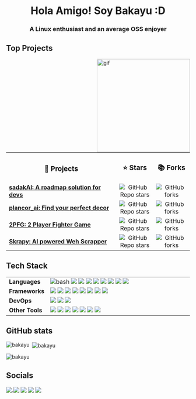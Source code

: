 <h1 align="center">Hola Amigo! Soy Bakayu :D</h1>
<h3 align="center">A Linux enthusiast and an average OSS enjoyer</h3>

<h2 align="left">Top Projects</h3>
<img align='right' src=".data/rei_plush_b.gif" alt="gif" width="255"/>
<table width="100%">
<tr align='center'>
    <td width="60%"><h3>📑 Projects</b></td>
    <td width="20%"><h3>⭐ Stars</b></td>
    <td width="20%"><h3>📚 Forks</b></td>
</tr>
  <tr><td>
<a href="https://github.com/Open-Source-Chandigarh/sadakAI"><b>sadakAI: A roadmap solution for devs</a>
</td>
<td align='center'><img alt="GitHub Repo stars" src="https://img.shields.io/github/stars/Open-Source-Chandigarh/sadakAI?style=for-the-badge">
</td>
<td align='center'><img alt="GitHub forks" src="https://img.shields.io/github/forks/Open-Source-Chandigarh/sadakAI?style=for-the-badge">
</td>
</tr>
<tr>
  <td>
<a href="https://github.com/bakayu/plancor_ai"><b>plancor_ai: Find your perfect decor</a>
  </td>
  </td>
  <td align='center'><img alt="GitHub Repo stars" src="https://img.shields.io/github/stars/bakayu/plancor_ai?style=for-the-badge">
</td>
  <td align='center'><img alt="GitHub forks" src="https://img.shields.io/github/forks/bakayu/plancor_ai?style=for-the-badge">
</td>
</tr>
<tr>
  <td>
    <a href="https://github.com/bakayu/2PFG"><b>2PFG: 2 Player Fighter Game</a>
  </td>
  <td align='center'><img alt="GitHub Repo stars" src="https://img.shields.io/github/stars/bakayu/2PFG?style=for-the-badge">
</td>
  <td align='center'><img alt="GitHub forks" src="https://img.shields.io/github/forks/bakayu/2PFG?style=for-the-badge">
</td>
</tr>
<tr>
  <td>
<a href="https://github.com/bakayu/skrapy"><b>Skrapy: AI powered Weh Scrapper</a>
  </td>
  </td>
  <td align='center'><img alt="GitHub Repo stars" src="https://img.shields.io/github/stars/bakayu/skrapy?style=for-the-badge">
</td>
  <td align='center'><img alt="GitHub forks" src="https://img.shields.io/github/forks/bakayu/skrapy?style=for-the-badge">
</td>
</tr>
</table>



<h2 align="left">Tech Stack</h3>
<table width="80%">
<tr><td width="12%">
<b>Languages</b>
</td>
<td width="80%">
    <img src="https://img.shields.io/badge/GNU%20Bash-282828?style=for-the-badge&logo=GNU%20Bash&logoColor=white" alt="bash">
    <img src='https://img.shields.io/badge/Python-FFD43B?style=for-the-badge&logo=python&logoColor=blue'>
    <img src='https://img.shields.io/badge/Nix-5277C3?style=for-the-badge&logo=nixos&logoColor=white'>
    <img src='https://img.shields.io/badge/C-00599C?style=for-the-badge&logo=c&logoColor=white'>
    <!--<img src='https://img.shields.io/badge/Golang-00ADD8?style=flat&logo=go&logoColor=white'>-->
    <img src='https://img.shields.io/badge/Rust-white?style=for-the-badge&logo=rust&logoColor=black'>
    <img src='https://img.shields.io/badge/Lua-2C2D72?style=for-the-badge&logo=lua&logoColor=white'>
    <img src='https://img.shields.io/badge/HTML5-E34F26?style=for-the-badge&logo=html5&logoColor=white'>
    <img src='https://img.shields.io/badge/CSS3-1572B6?style=for-the-badge&logo=css3&logoColor=white'>
    <img src='https://img.shields.io/badge/JavaScript-323330?style=for-the-badge&logo=javascript&logoColor=F7DF1E'>
</td>
</tr>
    <tr>
        <td>
            <b>Frameworks</b>
        </td>
        <td>
            <img src='https://img.shields.io/badge/Flask-000000?style=for-the-badge&logo=flask&logoColor=white'>
            <img src='https://img.shields.io/badge/OpenCV-27338e?style=for-the-badge&logo=OpenCV&logoColor=white'>
            <img src='https://img.shields.io/badge/Jupyter-F37626.svg?&style=for-the-badge&logo=Jupyter&logoColor=white'>
            <img src='https://img.shields.io/badge/PyTorch-EE4C2C?style=for-the-badge&logo=pytorch&logoColor=white'>
            <img src='https://img.shields.io/badge/TensorFlow-FF6F00?style=for-the-badge&logo=tensorflow&logoColor=white'>
            <img src='https://img.shields.io/badge/Keras-FF0000?style=for-the-badge&logo=keras&logoColor=white'>
            <img src='https://img.shields.io/badge/-HuggingFace-FDEE21?style=for-the-badge&logo=HuggingFace&logoColor=black'>
            <img src='https://img.shields.io/badge/Selenium-43B02A?style=for-the-badge&logo=Selenium&logoColor=white'
        </td>
    </tr>
    <tr>
        <td>
            <b>DevOps</b>
        </td>
        <td>
            <img src='https://img.shields.io/badge/GIT-E44C30?style=for-the-badge&logo=git&logoColor=white'>
            <img src='https://img.shields.io/badge/GitHub-100000?style=for-the-badge&logo=github&logoColor=white'>
            <img src='https://img.shields.io/badge/Docker-2CA5E0?style=for-the-badge&logo=docker&logoColor=white'>
        </td>
    </tr>
    <tr>
        <td>
            <b>Other Tools</b>
        </td>
        <td>
            <img src='https://img.shields.io/badge/NeoVim-%2357A143.svg?&style=for-the-badge&logo=neovim&logoColor=white'>
            <img src='https://img.shields.io/badge/nano-4A90E2?style=for-the-badge&logo=nano&logoColor=white'>
            <img src='https://img.shields.io/badge/Linux-FCC624?style=for-the-badge&logo=linux&logoColor=black'>
            <img src='https://img.shields.io/badge/NixOS-5277C3?style=for-the-badge&logo=nixos&logoColor=white'>
            <img src='https://img.shields.io/badge/conda-342B029.svg?&style=for-the-badge&logo=anaconda&logoColor=white'>
            <img src='https://img.shields.io/badge/MySQL-005C84?style=for-the-badge&logo=mysql&logoColor=white'>
            <img src='https://img.shields.io/badge/Sqlite-003B57?style=for-the-badge&logo=sqlite&logoColor=white'>
        </td>
    </tr>
</table>
 

<!--
<h3 align="left">Tools I use:</h3>
<table width="100%">
<tr><td width="70%">

  <!-- Neovim -->
<!--  <img src="https://github.com/devicons/devicon/blob/ca28c779441053191ff11710fe24a9e6c23690d6/icons/neovim/neovim-original.svg" alt="nvim" width="40" height="40"/>
  <!-- Nano -->
<!--  <img src="https://github.com/devicons/devicon/blob/ca28c779441053191ff11710fe24a9e6c23690d6/icons/nano/nano-original.svg" alt="nano" width="40" height="40"/>
  <!-- Bash -->
<!--  <img src="https://github.com/devicons/devicon/blob/ca28c779441053191ff11710fe24a9e6c23690d6/icons/bash/bash-original.svg" alt="bash" width="40" height="40"/>
  <!-- Nix -->
<!--  <img src="https://github.com/devicons/devicon/blob/ca28c779441053191ff11710fe24a9e6c23690d6/icons/nixos/nixos-original.svg" alt="Nix" width="40" height="40"/>
  <!-- Git -->
<!--  <img src="https://www.vectorlogo.zone/logos/git-scm/git-scm-icon.svg" alt="git" width="40" height="40"/> 
  <!-- Linux -->  
<!--  <img src="https://github.com/devicons/devicon/blob/ca28c779441053191ff11710fe24a9e6c23690d6/icons/linux/linux-original.svg" alt="linux" width="40" height="40"/><br>
  <!-- Jupyter -->
<!--  <img src="https://github.com/devicons/devicon/blob/ca28c779441053191ff11710fe24a9e6c23690d6/icons/jupyter/jupyter-original.svg" alt="jupyter" width="40" height="40"/>
  <!-- MySQL -->
<!--  <img src="https://raw.githubusercontent.com/devicons/devicon/master/icons/mysql/mysql-original-wordmark.svg" alt="mysql" width="40" height="40"/>
  <!-- OPENCV -->
<!--  <img src="https://www.vectorlogo.zone/logos/opencv/opencv-icon.svg" alt="opencv" width="40" height="40"/> 
  <!-- PyTorch -->
<!-- <img src="https://github.com/devicons/devicon/blob/ca28c779441053191ff11710fe24a9e6c23690d6/icons/pytorch/pytorch-original.svg" alt="pytorch" width="40" height="40"/>
  <!-- Tensorflow -->
<!--  <img src="https://www.vectorlogo.zone/logos/tensorflow/tensorflow-icon.svg" alt="tensorflow" width="40" height="40"/>
  <!-- docker -->
<!--  <img src="https://raw.githubusercontent.com/devicons/devicon/master/icons/docker/docker-original-wordmark.svg" alt="docker" width="40" height="40"/>
  </td>
</tr>
</table>
-->

<h2 align="left">GitHub stats</h3>
<p><img align="left" src="https://github-readme-stats.vercel.app/api/top-langs?username=bakayu&show_icons=true&theme=gruvbox&locale=en&layout=compact&hide_border=false&include_all_commits=true&count_private=true" alt="bakayu" /></p>

<p>&nbsp;<img align="center" src="https://github-readme-stats.vercel.app/api?username=bakayu&show_icons=true&theme=gruvbox&locale=en&hide_border=false&include_all_commits=true&count_private=true" alt="bakayu" /></p>

<p><img align="center" src="https://github-readme-streak-stats.herokuapp.com/?user=bakayu&theme=gruvbox&hide_border=false&include_all_commits=true&count_private=false" alt="bakayu" /></p>

## Socials

<!--<img src=".data/rei_plush_b.gif" alt="gif" width="260"/>-->
<p align="left">
<a href="https://discord.gg/2KgPQpejGv" target="blank"><img align="center" src="https://img.shields.io/badge/Discord-5865F2?style=for-the-badge&logo=discord&logoColor=white" /> </a>
<a href="https://linkedin.com/in/bakayu" target="blank"><img align="center" src="https://img.shields.io/badge/LinkedIn-0077B5?style=for-the-badge&logo=linkedin&logoColor=white" /></a>
<a href="https://twitter.com/baku_ayu" target="blank"><img align="center" src="https://img.shields.io/badge/Twitter%20(X)-000000?style=for-the-badge&logo=x&logoColor=white" /></a>
<a href="https://instagram.com/baku_ayu" target="blank"><img align="center" src="https://img.shields.io/badge/Instagram-E4405F?style=for-the-badge&logo=instagram&logoColor=white" /></a>
<a href="mailto:bakayukun08@gmail.com" target="blank"><img align="center" src="https://img.shields.io/badge/mail-D14836?style=for-the-badge&logo=gmail&logoColor=white" /></a>
</p>
